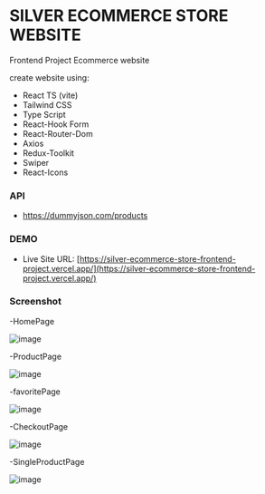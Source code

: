 # SILVER ECOMMERCE STORE WEBSITE
Frontend Project Ecommerce website

create website using:
- React TS (vite)
- Tailwind CSS
- Type Script
- React-Hook Form
- React-Router-Dom
- Axios
- Redux-Toolkit
- Swiper
- React-Icons

### API
- https://dummyjson.com/products

### DEMO
- Live Site URL: [https://silver-ecommerce-store-frontend-project.vercel.app/](https://silver-ecommerce-store-frontend-project.vercel.app/)

### Screenshot

-HomePage

![image](https://github.com/user-attachments/assets/a80aed38-9c9a-42b4-b827-97962dda653e)


-ProductPage

![image](https://github.com/user-attachments/assets/d1441873-cdbc-40d7-84dd-3410f6273cb9)


-favoritePage

![image](https://github.com/user-attachments/assets/9c1c5991-e84e-4e0f-9fab-487a4ee0fc56)


-CheckoutPage

![image](https://github.com/user-attachments/assets/25bd718c-cf07-4a83-9533-3913027b97bf)


-SingleProductPage

![image](https://github.com/user-attachments/assets/2f3a0d69-d4e4-45a1-923c-945faace0442)


